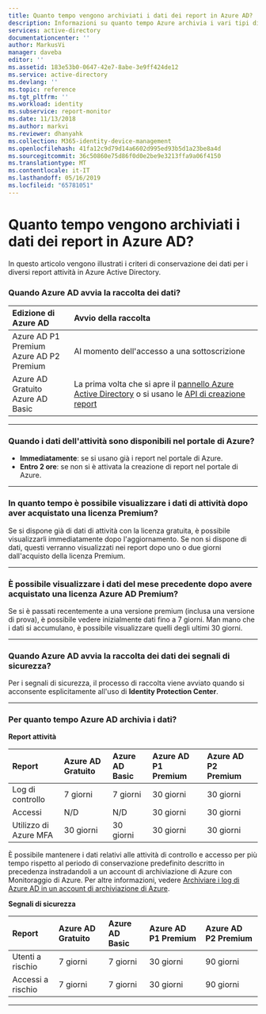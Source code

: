 ```yaml
---
title: Quanto tempo vengono archiviati i dati dei report in Azure AD? | Microsoft Docs
description: Informazioni su quanto tempo Azure archivia i vari tipi di dati dei report.
services: active-directory
documentationcenter: ''
author: MarkusVi
manager: daveba
editor: ''
ms.assetid: 183e53b0-0647-42e7-8abe-3e9ff424de12
ms.service: active-directory
ms.devlang: ''
ms.topic: reference
ms.tgt_pltfrm: ''
ms.workload: identity
ms.subservice: report-monitor
ms.date: 11/13/2018
ms.author: markvi
ms.reviewer: dhanyahk
ms.collection: M365-identity-device-management
ms.openlocfilehash: 41fa12c9d79d14a6602d995ed93b5d1a23be8a4d
ms.sourcegitcommit: 36c50860e75d86f0d0e2be9e3213ffa9a06f4150
ms.translationtype: MT
ms.contentlocale: it-IT
ms.lasthandoff: 05/16/2019
ms.locfileid: "65781051"
---
```

# <a name="how-long-does-azure-ad-store-reporting-data"></a>Quanto tempo vengono archiviati i dati dei report in Azure AD?

In questo articolo vengono illustrati i criteri di conservazione dei dati per i diversi report attività in Azure Active Directory. 

### <a name="when-does-azure-ad-start-collecting-data"></a>Quando Azure AD avvia la raccolta dei dati?

| Edizione di Azure AD | Avvio della raccolta |
| :--              | :--   |
| Azure AD P1 Premium <br /> Azure AD P2 Premium | Al momento dell'accesso a una sottoscrizione |
| Azure AD Gratuito <br /> Azure AD Basic | La prima volta che si apre il [pannello Azure Active Directory](https://ms.portal.azure.com/#blade/Microsoft_AAD_IAM/ActiveDirectoryMenuBlade/Overview) o si usano le [API di creazione report](https://aka.ms/aadreports)  |

---

### <a name="when-is-the-activity-data-available-in-the-azure-portal"></a>Quando i dati dell'attività sono disponibili nel portale di Azure?

- **Immediatamente**: se si usano già i report nel portale di Azure.
- **Entro 2 ore**: se non si è attivata la creazione di report nel portale di Azure.

---

### <a name="how-soon-can-i-see-activities-data-after-getting-a-premium-license"></a>In quanto tempo è possibile visualizzare i dati di attività dopo aver acquistato una licenza Premium?

Se si dispone già di dati di attività con la licenza gratuita, è possibile visualizzarli immediatamente dopo l'aggiornamento. Se non si dispone di dati, questi verranno visualizzati nei report dopo uno o due giorni dall'acquisto della licenza Premium.

---

### <a name="can-i-see-last-months-data-after-getting-an-azure-ad-premium-license"></a>È possibile visualizzare i dati del mese precedente dopo avere acquistato una licenza Azure AD Premium?

Se si è passati recentemente a una versione premium (inclusa una versione di prova), è possibile vedere inizialmente dati fino a 7 giorni. Man mano che i dati si accumulano, è possibile visualizzare quelli degli ultimi 30 giorni.

---

### <a name="when-does-azure-ad-start-collecting-security-signal-data"></a>Quando Azure AD avvia la raccolta dei dati dei segnali di sicurezza?  

Per i segnali di sicurezza, il processo di raccolta viene avviato quando si acconsente esplicitamente all'uso di **Identity Protection Center**. 

---

### <a name="how-long-does-azure-ad-store-the-data"></a>Per quanto tempo Azure AD archivia i dati?

**Report attività**    

| Report                 | Azure AD Gratuito | Azure AD Basic | Azure AD P1 Premium | Azure AD P2 Premium |
| :--                    | :--           | :--            | :--                 | :--                 |
| Log di controllo             | 7 giorni        |  7 giorni        | 30 giorni             | 30 giorni             |
| Accessi               | N/D           |  N/D           | 30 giorni             | 30 giorni             |
| Utilizzo di Azure MFA        | 30 giorni       |  30 giorni       | 30 giorni             | 30 giorni             |

È possibile mantenere i dati relativi alle attività di controllo e accesso per più tempo rispetto al periodo di conservazione predefinito descritto in precedenza instradandoli a un account di archiviazione di Azure con Monitoraggio di Azure. Per altre informazioni, vedere [Archiviare i log di Azure AD in un account di archiviazione di Azure](quickstart-azure-monitor-route-logs-to-storage-account.md).

**Segnali di sicurezza**

| Report         | Azure AD Gratuito | Azure AD Basic | Azure AD P1 Premium | Azure AD P2 Premium |
| :--            | :--           | :--            | :--                 | :--                 |
| Utenti a rischio  | 7 giorni        | 7 giorni         | 30 giorni             | 90 giorni             |
| Accessi a rischio | 7 giorni        | 7 giorni         |  30 giorni            | 90 giorni             |

---
